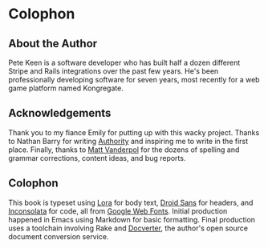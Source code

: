 [colophon-Inconsolata]: http://www.google.com/fonts/specimen/Inconsolata
[colophon-Lora]: http://www.google.com/fonts/specimen/Lora
[colophon-Droid Sans]: http://www.google.com/fonts/specimen/Droid%20Sans
[colophon-Google Web Fonts]: http://www.google.com/webfonts
[colophon-Docverter]: http://www.docverter.com
[colophon-Authority]: http://www.nathanbarry.com/authority
[colophon-Matt]: http://vanderpol.net

# Colophon

## About the Author

Pete Keen is a software developer who has built half a dozen different Stripe and Rails integrations over the past few years. He's been professionally developing software for seven years, most recently for a web game platform named Kongregate.

## Acknowledgements

Thank you to my fiance Emily for putting up with this wacky project. Thanks to Nathan Barry for writing [Authority][colophon-Authority] and inspiring me to write in the first place. Finally, thanks to [Matt Vanderpol][colophon-Matt] for the dozens of spelling and grammar corrections, content ideas, and bug reports.

## Colophon

This book is typeset using [Lora][colophon-Lora] for body text, [Droid Sans][colophon-Droid Sans] for headers, and [Inconsolata][colophon-Inconsolata] for code, all from [Google Web Fonts][colophon-Google Web Fonts]. Initial production happened in Emacs using Markdown for basic formatting. Final production uses a toolchain involving Rake and [Docverter][colophon-Docverter], the author's open source document conversion service.
